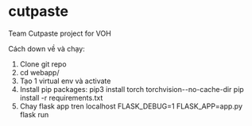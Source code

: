 # cutpaste
Team Cutpaste project for VOH

Cách down về và chạy:
1. Clone git repo 
2. cd webapp/
3. Tạo 1 virtual env và activate
4. Install pip packages:
  pip3 install torch torchvision--no-cache-dir
  pip install -r requirements.txt
5. Chay flask app tren localhost
  FLASK_DEBUG=1 FLASK_APP=app.py flask run
